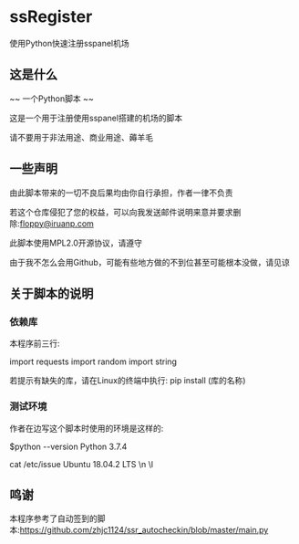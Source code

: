 # ssRegister
使用Python快速注册sspanel机场

## 这是什么

~~ 一个Python脚本 ~~

这是一个用于注册使用sspanel搭建的机场的脚本

请不要用于非法用途、商业用途、薅羊毛

## 一些声明

由此脚本带来的一切不良后果均由你自行承担，作者一律不负责

若这个仓库侵犯了您的权益，可以向我发送邮件说明来意并要求删除:floppy@iruanp.com

此脚本使用MPL2.0开源协议，请遵守

由于我不怎么会用Github，可能有些地方做的不到位甚至可能根本没做，请见谅

## 关于脚本的说明

### 依赖库

本程序前三行:

  import requests
  import random
  import string

若提示有缺失的库，请在Linux的终端中执行:
pip install (库的名称)

### 测试环境

作者在边写这个脚本时使用的环境是这样的:

  $python --version
  Python 3.7.4


  cat /etc/issue
  Ubuntu 18.04.2 LTS \n \l

## 鸣谢

本程序参考了自动签到的脚本:https://github.com/zhjc1124/ssr_autocheckin/blob/master/main.py
